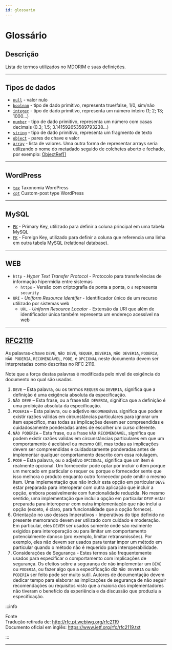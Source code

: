 ```yaml
---
id: glossario
---
```


# Glossário

## Descrição

Lista de termos utilizados no MDORIM e suas definições.

---

## Tipos de dados

- [`null`](https://developer.wordpress.org/rest-api/extending-the-rest-api/schema/#primitive-types) - valor nulo
- [`boolean`](https://developer.wordpress.org/rest-api/extending-the-rest-api/schema/#primitive-types) - tipo de dado primitivo, representa true/false, 1/0, sim/não
- [`integer`](https://developer.wordpress.org/rest-api/extending-the-rest-api/schema/#primitive-types) - tipo de dado primitivo, representa um número inteiro (1; 2; 13; 1000...)
- [`number`](https://developer.wordpress.org/rest-api/extending-the-rest-api/schema/#primitive-types) - tipo de dado primitivo, representa um número com casas decimais (0.3; 1.5; 3.141592653589793238...)
- [`string`](https://developer.wordpress.org/rest-api/extending-the-rest-api/schema/#primitive-types) - tipo de dado primitivo, representa um fragmento de texto
- [`object`](https://developer.wordpress.org/rest-api/extending-the-rest-api/schema/#primitive-types) - pares de chave e valor
- [`array`](https://developer.wordpress.org/rest-api/extending-the-rest-api/schema/#primitive-types) - lista de valores. Uma outra forma de representar arrays seria utilizando o nome do metadado seguido de colchetes aberto e fechado, por exemplo: [ObjectRef[]](entities/object#objectref)

---

## WordPress

- [`tax`](https://developer.wordpress.org/reference/functions/register_taxonomy/) Taxonomia WordPress
- [`cpt`](https://developer.wordpress.org/reference/functions/register_post_type/) Custom-post type WordPress

---

## MySQL

- [`PK`](https://dev.mysql.com/doc/refman/8.0/en/partitioning-limitations-partitioning-keys-unique-keys.html) - Primary Key, utilizado para definir a coluna principal em uma tabela MySQL
- [`FK`](https://dev.mysql.com/doc/refman/8.0/en/create-table-foreign-keys.html) - Foreign Key, utilizado para definir a coluna que referencia uma linha em outra tabela MySQL (relational database).

---

## WEB

- `http` - *Hyper Text Transfer Protocol* - Protocolo para transferências de informação hipermídia entre sistemas
  - `https` - Versão com criptografia de ponta a ponta, o `s` representa `security`
- `URI` - *Uniform Resource Identifer* - Identificador único de um recurso utilizado por sistemas web
  - `URL` - *Uniform Resource Locator* - Extensão da URI que além de identificador única também representa um endereço acessível na web

---

## [RFC2119](https://www.ietf.org/rfc/rfc2119.txt)

As palavras-chave `DEVE`, `NÃO DEVE`, `REQUER`, `DEVERIA`, `NÃO DEVERIA`, `PODERIA`, `NÃO PODERIA`, `RECOMENDÁVEL`, `PODE`, e `OPCIONAL` neste documento devem ser interpretadas como descritas no RFC 2119.

Note que a força destas palavras é modificada pelo nível de exigência do documento no qual são usadas.

1. `DEVE` – Esta palavra, ou os termos `REQUER` ou `DEVERIA`, significa que a definição é uma exigência absoluta da especificação.
2. `NÃO DEVE` – Esta frase, ou a frase `NÃO DEVERIA`, significa que a definição é uma proibição absoluta da especificação.
3. `PODERIA` – Esta palavra, ou o adjetivo `RECOMENDÁVEL` significa que podem existir razões válidas em circunstâncias particulares para ignorar um item específico, mas todas as implicações devem ser compreendidas e cuidadosamente ponderadas antes de escolher um curso diferente.
4. `NÃO PODERIA` – Esta frase, ou a frase `NÃO RECOMENDÁVEL`, significa que podem existir razões validas em circunstâncias particulares em que um comportamento é aceitável ou mesmo útil, mas todas as implicações devem ser compreendidas e cuidadosamente ponderadas antes de implementar qualquer comportamento descrito com essa rotulagem.
5. `PODE` – Esta palavra, ou o adjetivo `OPCIONAL`, significa que um item é realmente opcional. Um fornecedor pode optar por incluir o item porque um mercado em particular o requer ou porque o fornecedor sente que isso melhora o produto enquanto outro fornecedor pode omitir o mesmo item. Uma implementação que não incluir esta opção em particular `DEVE` estar preparada para interoperar com outra aplicação que incluir a opção, embora possivelmente com funcionalidade reduzida. No mesmo sentido, uma implementação que inclui a opção em particular `DEVE` estar preparada para interoperar com outra implementação que não inclui a opção (exceto, é claro, para funcionalidade que a opção fornece).
6. Orientação no uso desses Imperativos - Imperativos do tipo definido no presente memorando devem ser utilizado com cuidado e moderação. Em particular, eles `DEVEM` ser usados somente onde são realmente exigidos para interoperação ou para limitar um comportamento potencialmente danoso (pro exemplo, limitar retransmissões). Por exemplo, eles não devem ser usados para tentar impor um método em particular quando o método não é requerido para interoperabilidade.
7. Considerações de Segurança - Estes termos são frequentemente usados para especificar o comportamento com implicações de segurança. Os efeitos sobre a segurança de não implementar um `DEVE` ou `PODERIA`, ou fazer algo que a especificação diz `NÃO DEVERIA` ou `NÃO PODERIA` ser feito pode ser muito sutil. Autores de documentação devem dedicar tempo para elaborar as implicações de segurança de não seguir recomendações ou requisitos visto que a maioria dos implementadores não tiveram o benefício da experiência e da discussão que produziu a especificação.

:::info

Fonte<br/>
Tradução retirada de: <http://rfc.pt.webiwg.org/rfc2119><br/>
Documento oficial em inglês: <https://www.ietf.org/rfc/rfc2119.txt>

:::

---
